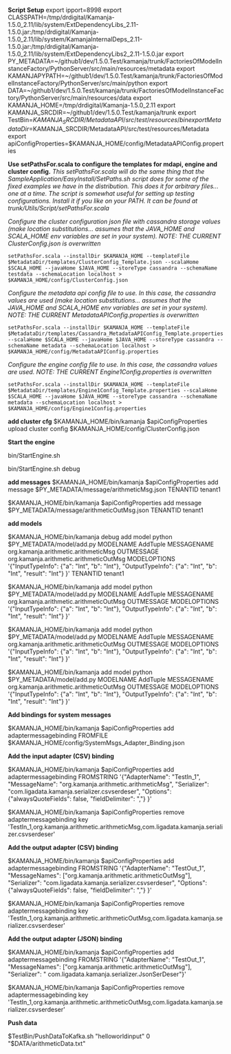


**Script Setup**
export ipport=8998
export CLASSPATH=/tmp/drdigital/Kamanja-1.5.0_2.11/lib/system/ExtDependencyLibs_2.11-1.5.0.jar:/tmp/drdigital/Kamanja-1.5.0_2.11/lib/system/KamanjaInternalDeps_2.11-1.5.0.jar:/tmp/drdigital/Kamanja-1.5.0_2.11/lib/system/ExtDependencyLibs2_2.11-1.5.0.jar
export PY_METADATA=~/github1/dev/1.5.0.Test/kamanja/trunk/FactoriesOfModelInstanceFactory/PythonServer/src/main/resources/metadata
export KAMANJAPYPATH=~/github1/dev/1.5.0.Test/kamanja/trunk/FactoriesOfModelInstanceFactory/PythonServer/src/main/python
export DATA=~/github1/dev/1.5.0.Test/kamanja/trunk/FactoriesOfModelInstanceFactory/PythonServer/src/main/resources/data
export KAMANJA_HOME=/tmp/drdigital/Kamanja-1.5.0_2.11
export KAMANJA_SRCDIR=~/github1/dev/1.5.0.Test/kamanja/trunk
export TestBin=$KAMANJA_SRCDIR/MetadataAPI/src/test/resources/bin
export MetadataDir=$KAMANJA_SRCDIR/MetadataAPI/src/test/resources/Metadata
export apiConfigProperties=$KAMANJA_HOME/config/MetadataAPIConfig.properties

**Use setPathsFor.scala to configure the templates for mdapi, engine and cluster  config.**
_This setPathsFor.scala will do the same thing that the SampleApplication/EasyInstall/SetPaths.sh script does for some of the fixed examples we have in the distribution.  This does it for arbitrary files... one at a time.  The script is somewhat useful for setting up testing configurations.  Install it if you like on your PATH.  It can be found at trunk/Utils/Script/setPathsFor.scala_

_Configure the cluster configuration json file with cassandra storage values (make location substitutions... assumes that the JAVA_HOME and SCALA_HOME env variables are set in your system).  NOTE: THE CURRENT ClusterConfig.json is overwritten_

	setPathsFor.scala --installDir $KAMANJA_HOME --templateFile $MetadataDir/templates/ClusterConfig_Template.json --scalaHome $SCALA_HOME --javaHome $JAVA_HOME --storeType cassandra --schemaName testdata --schemaLocation localhost > $KAMANJA_HOME/config/ClusterConfig.json

_Configure the metadata api config file to use.  In this case, the cassandra values are used (make location substitutions... assumes that the JAVA_HOME and SCALA_HOME env variables are set in your system).  NOTE: THE CURRENT MetadataAPIConfig.properties is overwritten_

	setPathsFor.scala --installDir $KAMANJA_HOME --templateFile $MetadataDir/templates/Cassandra_MetadataAPIConfig_Template.properties --scalaHome $SCALA_HOME --javaHome $JAVA_HOME --storeType cassandra --schemaName metadata --schemaLocation localhost > $KAMANJA_HOME/config/MetadataAPIConfig.properties

_Configure the engine config file to use.  In this case, the cassandra values are used. NOTE: THE CURRENT Engine1Config.properties is overwritten_

	setPathsFor.scala --installDir $KAMANJA_HOME --templateFile $MetadataDir/templates/Engine1Config_Template.properties --scalaHome $SCALA_HOME --javaHome $JAVA_HOME --storeType cassandra --schemaName metadata --schemaLocation localhost > $KAMANJA_HOME/config/Engine1Config.properties

**add cluster cfg**
	$KAMANJA_HOME/bin/kamanja $apiConfigProperties upload cluster config $KAMANJA_HOME/config/ClusterConfig.json

**Start the engine**

bin/StartEngine.sh 

bin/StartEngine.sh debug	

**add messages**
$KAMANJA_HOME/bin/kamanja $apiConfigProperties add message $PY_METADATA/message/arithmeticMsg.json TENANTID tenant1

$KAMANJA_HOME/bin/kamanja $apiConfigProperties add message $PY_METADATA/message/arithmeticOutMsg.json TENANTID tenant1

**add models**

$KAMANJA_HOME/bin/kamanja debug add model python $PY_METADATA/model/add.py MODELNAME AddTuple MESSAGENAME org.kamanja.arithmetic.arithmeticMsg OUTMESSAGE org.kamanja.arithmetic.arithmeticOutMsg MODELOPTIONS '{"InputTypeInfo": {"a": "Int", "b": "Int"}, "OutputTypeInfo": {"a": "Int", "b": "Int", "result": "Int"} }' TENANTID tenant1

$KAMANJA_HOME/bin/kamanja add model python $PY_METADATA/model/add.py MODELNAME AddTuple MESSAGENAME org.kamanja.arithmetic.arithmeticOutMsg OUTMESSAGE <output message> MODELOPTIONS '{"InputTypeInfo": {"a": "Int", "b": "Int"}, "OutputTypeInfo": {"a": "Int", "b": "Int", "result": "Int"} }'

$KAMANJA_HOME/bin/kamanja add model python $PY_METADATA/model/add.py MODELNAME AddTuple MESSAGENAME org.kamanja.arithmetic.arithmeticOutMsg OUTMESSAGE <output message> MODELOPTIONS '{"InputTypeInfo": {"a": "Int", "b": "Int"}, "OutputTypeInfo": {"a": "Int", "b": "Int", "result": "Int"} }'

$KAMANJA_HOME/bin/kamanja add model python $PY_METADATA/model/add.py MODELNAME AddTuple MESSAGENAME org.kamanja.arithmetic.arithmeticOutMsg OUTMESSAGE <output message> MODELOPTIONS '{"InputTypeInfo": {"a": "Int", "b": "Int"}, "OutputTypeInfo": {"a": "Int", "b": "Int", "result": "Int"} }'


**Add bindings for system messages**

$KAMANJA_HOME/bin/kamanja $apiConfigProperties add adaptermessagebinding FROMFILE $KAMANJA_HOME/config/SystemMsgs_Adapter_Binding.json


**Add the input adapter (CSV) binding**

$KAMANJA_HOME/bin/kamanja $apiConfigProperties add adaptermessagebinding FROMSTRING '{"AdapterName": "TestIn_1", "MessageName": "org.kamanja.arithmetic.arithmeticMsg", "Serializer": "com.ligadata.kamanja.serializer.csvserdeser", "Options": {"alwaysQuoteFields": false, "fieldDelimiter": ","} }'

$KAMANJA_HOME/bin/kamanja $apiConfigProperties remove adaptermessagebinding key 'TestIn_1,org.kamanja.arithmetic.arithmeticMsg,com.ligadata.kamanja.serializer.csvserdeser'

**Add the output adapter (CSV) binding**

$KAMANJA_HOME/bin/kamanja $apiConfigProperties add adaptermessagebinding FROMSTRING '{"AdapterName": "TestOut_1", "MessageNames": ["org.kamanja.arithmetic.arithmeticOutMsg"], "Serializer": "com.ligadata.kamanja.serializer.csvserdeser", "Options": {"alwaysQuoteFields": false, "fieldDelimiter": ","} }'

$KAMANJA_HOME/bin/kamanja $apiConfigProperties remove adaptermessagebinding key 'TestIn_1,org.kamanja.arithmetic.arithmeticOutMsg,com.ligadata.kamanja.serializer.csvserdeser'

**Add the output adapter (JSON) binding**

$KAMANJA_HOME/bin/kamanja $apiConfigProperties add adaptermessagebinding FROMSTRING '{"AdapterName": "TestOut_1", "MessageNames": ["org.kamanja.arithmetic.arithmeticOutMsg"], "Serializer": " com.ligadata.kamanja.serializer.JsonSerDeser"}'

$KAMANJA_HOME/bin/kamanja $apiConfigProperties remove adaptermessagebinding key 'TestIn_1,org.kamanja.arithmetic.arithmeticOutMsg,com.ligadata.kamanja.serializer.csvserdeser'

**Push data**

$TestBin/PushDataToKafka.sh "helloworldinput" 0 "$DATA/arithmeticData.txt"
  

